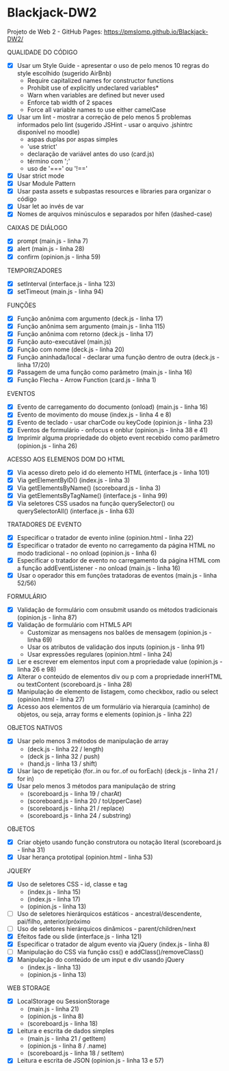 # Blackjack-DW2
Projeto de Web 2 - GitHub Pages: https://pmslomp.github.io/Blackjack-DW2/

QUALIDADE DO CÓDIGO
- [x] Usar um Style Guide - apresentar o uso de pelo menos 10 regras do style escolhido (sugerido AirBnb)
  * Require capitalized names for constructor functions
  * Prohibit use of explicitly undeclared variables*
  * Warn when variables are defined but never used
  * Enforce tab width of 2 spaces
  * Force all variable names to use either camelCase
- [x] Usar um lint - mostrar a correção de pelo menos 5 problemas informados pelo lint (sugerido JSHint - usar o arquivo .jshintrc disponível no moodle)
  * aspas duplas por aspas simples
  * 'use strict'
  * declaração de variável antes do uso (card.js)
  * término com ';'
  * uso de '===' ou '!=='
- [x] Usar strict mode
- [x] Usar Module Pattern
- [x] Usar pasta assets e subpastas resources e libraries para organizar o código
- [x] Usar let ao invés de var
- [x] Nomes de arquivos minúsculos e separados por hífen (dashed-case)

CAIXAS DE DIÁLOGO
- [x] prompt (main.js - linha 7)
- [x] alert (main.js - linha 28)
- [x] confirm (opinion.js - linha 59)

TEMPORIZADORES
- [x] setInterval (interface.js - linha 123)
- [x] setTimeout (main.js - linha 94)

FUNÇÕES
- [x] Função anônima com argumento (deck.js - linha 17)
- [x] Função anônima sem argumento (main.js - linha 115)
- [x] Função anônima com retorno (deck.js - linha 17)
- [x] Função auto-executável (main.js) 
- [x] Função com nome (deck.js - linha 20)
- [x] Função aninhada/local - declarar uma função dentro de outra (deck.js - linha 17/20) 
- [x] Passagem de uma função como parâmetro (main.js - linha 16)
- [x] Função Flecha - Arrow Function (card.js - linha 1)

EVENTOS
- [x] Evento de carregamento do documento (onload) (main.js - linha 16)
- [x] Evento de movimento do mouse (index.js - linha 4 e 8)
- [x] Evento de teclado - usar charCode ou keyCode (opinion.js - linha 23)
- [x] Eventos de formulário - onfocus e onblur (opinion.js - linha 38 e 41)
- [x] Imprimir alguma propriedade do objeto event recebido como parâmetro (opinion.js - linha 26)

ACESSO AOS ELEMENOS DOM DO HTML
- [x] Via acesso direto pelo id do elemento HTML (interface.js - linha 101)
- [x] Via getElementByID() (index.js - linha 3)
- [x] Via getElementsByName() (scoreboard.js - linha 3)
- [x] Via getElementsByTagName() (interface.js - linha 99)
- [x] Via seletores CSS usados na função querySelector() ou querySelectorAll() (interface.js - linha 63)

TRATADORES DE EVENTO
- [x] Especificar o tratador de evento inline (opinion.html - linha 22)
- [x] Especificar o tratador de evento no carregamento da página HTML no modo tradicional - no onload (opinion.js - linha 6)
- [x] Especificar o tratador de evento no carregamento da página HTML com a função addEventListener - no onload (main.js - linha 16)
- [x] Usar o operador this em funções tratadoras de eventos (main.js - linha 52/56)

FORMULÁRIO
- [x] Validação de formulário com onsubmit usando os métodos tradicionais (opinion.js - linha 87)
- [x] Validação de formulário com HTML5 API
  - Customizar as mensagens nos balões de mensagem (opinion.js - linha 69)
  - Usar os atributos de validação dos inputs (opinion.js - linha 91)
  - Usar expressões regulares (opinion.html - linha 24)
- [x] Ler e escrever em elementos input com a propriedade value (opinion.js - linha 26 e 98)
- [x] Alterar o conteúdo de elementos div ou p com a propriedade innerHTML ou textContent (scoreboard.js - linha 28)
- [x] Manipulação de elemento de listagem, como checkbox, radio ou select (opinion.html - linha 27)
- [x] Acesso aos elementos de um formulário via hierarquia (caminho) de objetos, ou seja, array forms e elements (opinion.js - linha 22)

OBJETOS NATIVOS
- [x] Usar pelo menos 3 métodos de manipulação de array
  * (deck.js - linha 22 / length)
  * (deck js - linha 32 / push)
  * (hand.js - linha 13 / shift)
- [x] Usar laço de repetição (for..in ou for..of ou forEach) (deck.js - linha 21 / for in)
- [x] Usar pelo menos 3 métodos para manipulação de string
  * (scoreboard.js - linha 19 / charAt)
  * (scoreboard.js - linha 20 / toUpperCase)
  * (scoreboard.js - linha 21 / replace)
  * (scoreboard.js - linha 24 / substring)

OBJETOS
- [x] Criar objeto usando função construtora ou notação literal (scoreboard.js - linha 31)
- [x] Usar herança prototipal (opinion.html - linha 53)

JQUERY
- [x] Uso de seletores CSS - id, classe e tag
  * (index.js - linha 15)
  * (index.js - linha 17)
  * (opinion.js - linha 13) 
- [ ] Uso de seletores hierárquicos estáticos - ancestral/descendente, pai/filho, anterior/próximo
- [ ] Uso de seletores hierárquicos dinâmicos - parent/children/next
- [x] Efeitos fade ou slide (interface.js - linha 121)
- [x] Especificar o tratador de algum evento via jQuery (index.js - linha 8)
- [ ] Manipulação do CSS via função css() e addClass()/removeClass()
- [x] Manipulação do conteúdo de um input e div usando jQuery
  * (index.js - linha 13)
  * (opinion.js - linha 13) 

WEB STORAGE
- [x] LocalStorage ou SessionStorage
  * (main.js - linha 21)
  * (opinion.js - linha 8)
  * (scoreboard.js - linha 18)
- [x] Leitura e escrita de dados simples
  * (main.js - linha 21 / getItem)
  * (opinion.js - linha 8 / .name)
  * (scoreboard.js - linha 18 / setItem)
- [x] Leitura e escrita de JSON (opinion.js - linha 13 e 57)
